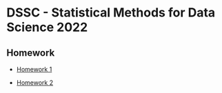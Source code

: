 # DSSC - Statistical Methods for Data Science 2022

## Homework

* [Homework 1](https://moodle2.units.it/pluginfile.php/491282/mod_assign/introattachment/0/Homework1-2022.html)

* [Homework 2](TBD)
